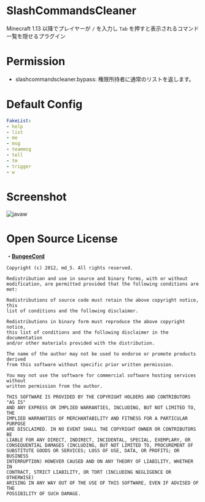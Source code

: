 # SlashCommandsCleaner
Minecraft 1.13 以降でプレイヤーが `/` を入力し `Tab` を押すと表示されるコマンド一覧を隠せるプラグイン

# Permission
- slashcommandscleaner.bypass: 権限所持者に通常のリストを返します。

# Default Config
```yaml
FakeList:
- help
- list
- me
- msg
- teammsg
- tell
- tm
- trigger
- w

```

# Screenshot

![javaw](https://github.com/PegSaba/SlashCommandsCleaner/blob/master/images/2022-04-14-21_51_43_javaw.png)

# Open Source License

**・[BungeeCord](https://github.com/SpigotMC/BungeeCord/blob/master/LICENSE)**
```
Copyright (c) 2012, md_5. All rights reserved.

Redistribution and use in source and binary forms, with or without
modification, are permitted provided that the following conditions are met:

Redistributions of source code must retain the above copyright notice, this
list of conditions and the following disclaimer.

Redistributions in binary form must reproduce the above copyright notice,
this list of conditions and the following disclaimer in the documentation
and/or other materials provided with the distribution.

The name of the author may not be used to endorse or promote products derived
from this software without specific prior written permission.

You may not use the software for commercial software hosting services without
written permission from the author.

THIS SOFTWARE IS PROVIDED BY THE COPYRIGHT HOLDERS AND CONTRIBUTORS "AS IS"
AND ANY EXPRESS OR IMPLIED WARRANTIES, INCLUDING, BUT NOT LIMITED TO, THE
IMPLIED WARRANTIES OF MERCHANTABILITY AND FITNESS FOR A PARTICULAR PURPOSE
ARE DISCLAIMED. IN NO EVENT SHALL THE COPYRIGHT OWNER OR CONTRIBUTORS BE
LIABLE FOR ANY DIRECT, INDIRECT, INCIDENTAL, SPECIAL, EXEMPLARY, OR
CONSEQUENTIAL DAMAGES (INCLUDING, BUT NOT LIMITED TO, PROCUREMENT OF
SUBSTITUTE GOODS OR SERVICES; LOSS OF USE, DATA, OR PROFITS; OR BUSINESS
INTERRUPTION) HOWEVER CAUSED AND ON ANY THEORY OF LIABILITY, WHETHER IN
CONTRACT, STRICT LIABILITY, OR TORT (INCLUDING NEGLIGENCE OR OTHERWISE)
ARISING IN ANY WAY OUT OF THE USE OF THIS SOFTWARE, EVEN IF ADVISED OF THE
POSSIBILITY OF SUCH DAMAGE.
```
